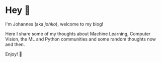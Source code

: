 # Hey 👋

I'm Johannes (aka *johko*), welcome to my blog!

Here I share some of my thoughts about Machine Learning, Computer Vision, the ML and Python communities and some random thoughts now and then. 

Enjoy! 🤗